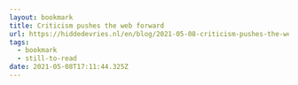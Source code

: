 ```yaml
---
layout: bookmark
title: Criticism pushes the web forward
url: https://hiddedevries.nl/en/blog/2021-05-08-criticism-pushes-the-web-forward/
tags:
  - bookmark
  - still-to-read
date: 2021-05-08T17:11:44.325Z
---
```

 
